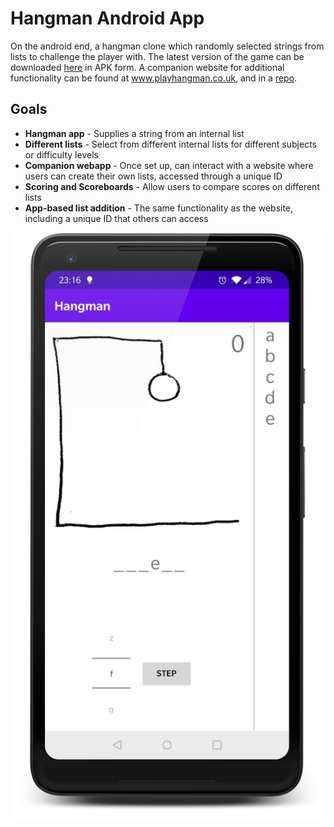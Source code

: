# Hangman Android App

On the android end, a hangman clone which randomly selected strings from lists to challenge the player with. The latest version of the game can be downloaded [here](https://drive.google.com/file/d/1_HcTD3F-IF-gy_VHyGnutqfAXxbA-KSl/view?usp=sharing) in APK form. A companion website for additional functionality can be found at www.playhangman.co.uk, and in a [repo](https://github.com/Aaron-Mackay/Hangman-Web-Flask).

## Goals
* **Hangman app** - Supplies a string from an internal list
* **Different lists** - Select from different internal lists for different subjects or difficulty levels
* **Companion webapp** - Once set up, can interact with a website where users can create their own lists, accessed through a unique ID
* **Scoring and Scoreboards** - Allow users to compare scores on different lists
* **App-based list addition** - The same functionality as the website, including a unique ID that others can access

![Example Gameplay](https://github.com/Aaron-Mackay/Hangman-Android-Java/blob/master/Framed_example.png)
